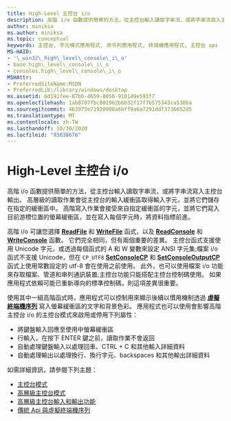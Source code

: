 ```yaml
---
title: High-Level 主控台 i/o
description: 高階 i/o 函數提供簡單的方法，從主控台輸入讀取字串流，或將字串流寫入主控台輸出。
author: miniksa
ms.author: miniksa
ms.topic: conceptual
keywords: 主控台, 字元模式應用程式, 命令列應用程式, 終端機應用程式, 主控台 api
MS-HAID:
- '\_win32\_high\_level\_console\_i\_o'
- base.high\_level\_console\_i\_o
- consoles.high\_level\_console\_i\_o
MSHAttr:
- PreferredSiteName:MSDN
- PreferredLib:/library/windows/desktop
ms.assetid: 6d191fee-87bb-4659-8056-910149e591f7
ms.openlocfilehash: 1ab8707fbc801962bbb32f17f7b575343ca530ba
ms.sourcegitcommit: 463975e71920908a6bff9a6a7291ddf3736652d5
ms.translationtype: MT
ms.contentlocale: zh-TW
ms.lasthandoff: 10/30/2020
ms.locfileid: "93038676"
---
```

# <a name="high-level-console-io"></a>High-Level 主控台 i/o

高階 i/o 函數提供簡單的方法，從主控台輸入讀取字串流，或將字串流寫入主控台輸出。 高層級的讀取作業會從主控台的輸入緩衝區取得輸入字元，並將它們儲存在指定的緩衝區中。 高階寫入作業會接受來自指定緩衝區的字元，並將它們寫入目前游標位置的螢幕緩衝區，並在寫入每個字元時，將資料指標前進。

高階 i/o 可讓您選擇 [**ReadFile**](https://msdn.microsoft.com/library/windows/desktop/aa365467) 和 [**WriteFile**](https://msdn.microsoft.com/library/windows/desktop/aa365747) 函式，以及 [**ReadConsole**](readconsole.md) 和 [**WriteConsole**](writeconsole.md) 函數。 它們完全相同，但有兩個重要的差異。 主控台函式支援使用 Unicode 字元，或透過每個函式的 A 和 W 變數來設定 ANSI 字元集;檔案 i/o 函式不支援 Unicode，但在 `CP_UTF8` **[SetConsoleCP](setconsolecp.md)** 和 **[SetConsoleOutputCP](setconsoleoutputcp.md)** 函式上使用常數設定的 utf-8 會在使用之前使用。 此外，也可以使用檔案 i/o 功能來存取檔案、管道和串列通訊裝置;主控台功能只能搭配主控台控制碼使用。 如果應用程式依賴可能已重新導向的標準控制碼，則這項差異很重要。

使用其中一組高階函式時，應用程式可以控制用來顯示後續以慣用機制透過 **[虛擬終端機序列](console-virtual-terminal-sequences.md)** 寫入螢幕緩衝區的文字和背景色彩。 應用程式也可以使用會影響高階主控台 i/o 的主控台模式來啟用或停用下列屬性：

- 將鍵盤輸入回應至使用中螢幕緩衝區
- 行輸入，在按下 ENTER 鍵之前，讀取作業不會返回
- 自動處理鍵盤輸入以處理回車、CTRL + C 和其他輸入詳細資料
- 自動處理輸出以處理換行、換行字元、backspaces 和其他輸出詳細資料

如需詳細資訊，請參閱下列主題：

- [主控台模式](console-modes.md)
- [高層級主控台模式](high-level-console-modes.md)
- [高層級主控台輸入和輸出功能](high-level-console-input-and-output-functions.md)
- [傳統 Api 與虛擬終端機序列](classic-vs-vt.md)
